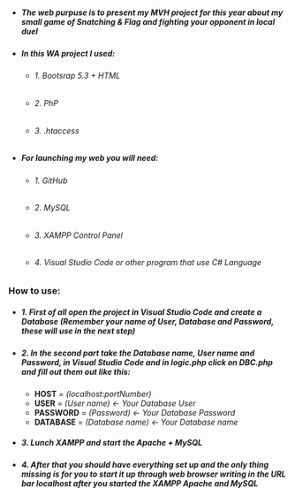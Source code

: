 - ##### The web purpuse is to present my **MVH** project for this year about my small game of **Snatching & Flag** and fighting your opponent in local duel
- ##### In this **WA** project I used: 
    - ###### *1. Bootsrap 5.3 + HTML*
    - ###### *2. PhP*
    - ###### *3. .htaccess*
- ##### For launching my web you will need:
    - ###### *1. GitHub*
    - ###### *2. MySQL*
    - ###### *3. XAMPP Control Panel*
    - ###### *4. Visual Studio Code or other program that use C# Language*
### How to use:
- ##### 1. First of all open the project in Visual Studio Code and create a Database *(Remember your name of User, Database and Password, these will use in the next step)*
- ##### 2. In the second part take the **Database name, User name** and **Password**, in **Visual Studio Code** and in **logic.php** click on **DBC.php** and fill out them out like this: 
    - **HOST** = *(localhost:portNumber)* 
    - **USER** = *(User name) <- Your Database User*  
    - **PASSWORD** = *(Password) <- Your Database Password* 
    - **DATABASE** = *(Database name) <- Your Database name*
- ##### 3. Lunch **XAMPP** and start the **Apache + MySQL**
- ##### 4. After that you should have everything set up and the only thing missing is for you to start it up through web browser writing in the URL bar localhost after you started the **XAMPP** **Apache** and **MySQL**
